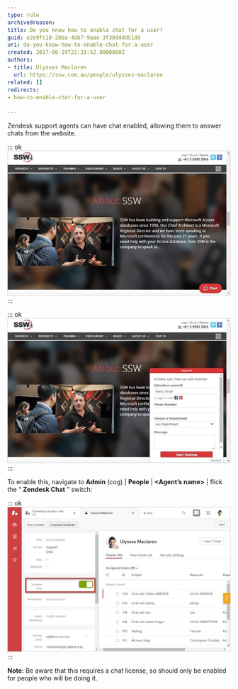 ```yaml
---
type: rule
archivedreason: 
title: Do you know how to enable chat for a user?
guid: e2e9fc18-2bba-4ab7-9aae-3f30d4dd51dd
uri: do-you-know-how-to-enable-chat-for-a-user
created: 2017-06-19T22:33:52.0000000Z
authors:
- title: Ulysses Maclaren
  url: https://ssw.com.au/people/ulysses-maclaren
related: []
redirects:
- how-to-enable-chat-for-a-user

---
```


Zendesk support agents can have chat enabled, allowing them to answer chats from the website.

<!--endintro-->


::: ok  
![Figure: the chat icon in the bottom right of the page can be available on any part of your site](zendesk-enable-chat-1-min.jpg)  
:::


::: ok  
![Figure: clicking on it brings up this form, allowing capture of customer data and conversation](zendesk-enable-chat-2-min.jpg)  
:::

To enable this, navigate to      **Admin** (cog) |      **People** |      **&lt;Agent’s name&gt;** | flick the “ **Zendesk Chat** ” switch:


::: ok  
![](zendesk-enable-chat-3-min.jpg)  
:::

**Note:** Be aware that this requires a chat license, so should only be enabled for people who will be doing it.
